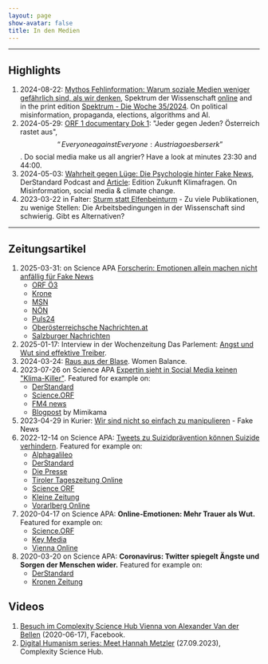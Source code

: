 ```yaml
---
layout: page
show-avatar: false
title: In den Medien
---
```


------------------------------------------------------------------------

## Highlights

1.  2024-08-22: [Mythos Fehlinformation: Warum soziale Medien weniger gefährlich sind, als wir denken](%7B%%20post_url%202024-09-13-Mythos_Fehlinformation%20%%7D), Spektrum der Wissenschaft [online](https://www.spektrum.de/news/warum-soziale-medien-weniger-gefaehrlich-sind-als-wir-denken/2210667) and in the print edition [Spektrum - Die Woche 35/2024](https://www.spektrum.de/pdf/35-2024-spektrum-die-woche-35-2024/2214951). On political misinformation, propaganda, elections, algorithms and AI.
2.  2024-05-29: [ORF 1 documentary Dok 1](https://on.orf.at/video/14228328/dok-1-oesterreich-rastet-aus-jeder-gegen-jeden): "Jeder gegen Jeden? Österreich rastet aus", $$“Everyone against Everyone: Austria goes berserk”$$. Do social media make us all angrier? Have a look at minutes 23:30 and 44:00.
3.  2024-05-03: [Wahrheit gegen Lüge: Die Psychologie hinter Fake News](https://www.derstandard.at/story/3000000218043/wahrheit-gegen-luege-die-psychologie-hinter-fake-news), DerStandard Podcast and [Article](https://www.derstandard.at/story/3000000220181/wieso-glauben-menschen-falschnachrichten-uebers-klima): Edition Zukunft Klimafragen. On Misinformation, social media & climate change.
4.  2023-03-22 in Falter: [Sturm statt Elfenbeinturm](https://www.falter.at/zeitung/20230322/sturm-statt-elfenbeinturm) - Zu viele Publikationen, zu wenige Stellen: Die Arbeitsbedingungen in der Wissenschaft sind schwierig. Gibt es Alternativen?

------------------------------------------------------------------------

## Zeitungsartikel

1. 2025-03-31: on Science APA [Forscherin: Emotionen allein machen nicht anfällig für Fake News](https://science.apa.at/power-search/11930571756735064709)
    - [ORF Ö3](https://oe3.orf.at/stories/3047105/)
    - [Krone](https://www.krone.at/3742989)
    - [MSN](https://www.msn.com/de-de/gesundheit/other/gef%C3%BChle-allein-machen-nicht-anf%C3%A4llig-f%C3%BCr-fake-news/ar-AA1BY5ao)
    - [NÖN](https://www.noen.at/in-ausland/gefuehle-allein-machen-nicht-anfaellig-fuer-fake-news-467535955)
    - [Puls24](https://www.puls24.at/news/chronik/gefuehle-allein-machen-nicht-anfaellig-fuer-fake-news/398168)
    - [Oberösterreichsche Nachrichten.at](https://www.nachrichten.at/panorama/web/forscherin-emotionen-allein-machen-nicht-anfaellig-fuer-fake-news;art122,4038328)
    - [Salzburger Nachrichten](https://www.sn.at/panorama/wissen/gefuehle-fake-news-176042827)
1.  2025-01-17: Interview in der Wochenzeitung Das Parlement: [Angst und Wut sind effektive Treiber](https://www.das-parlament.de/kultur/medien/angst-und-wut-sind-effektive-treiber).
2.  2024-03-24: [Raus aus der Blase](downloads/20240324__Woman_Balance.pdf). Women Balance.
3.  2023-07-26 on Science APA [Expertin sieht in Social Media keinen "Klima-Killer"](https://science.apa.at/power-search/12856578295990689252). Featured for example on:
    -   [DerStandard](https://www.derstandard.de/story/3000000180511/expertin-sieht-in-social-media-keinen-klima-killer)
    -   [Science.ORF](https://science.orf.at/stories/3220488/)
    -   [FM4 news](https://rtv.defacto.at/?param=VF5ScoFA8ClZB77pQK8jHiIHAALxyQ2MGMQm2sXwWzOB5HZiOdjYmYzfUeXVDJVR6g1yi4NaUT3WVs7FjCdSK9twfxN0oqo%3D)
    -   [Blogpost](https://steadyhq.com/de/mimikama/posts/7b0cb1c0-033d-4bfb-a15d-08c47d002ffa) by Mimikama
4.  2023-04-29 in Kurier: [Wir sind nicht so einfach zu manipulieren](https://kurier.at/wien-wills-wissen/wir-sind-nicht-so-einfach-zu-manipulieren/402428147) - Fake News
5.  2022-12-14 on Science APA: [Tweets zu Suizidprävention können Suizide verhindern](https://science.apa.at/power-search/14529582810589354089). Featured for example on:
    -   [Alphagalileo](https://www.alphagalileo.org/en-gb/Item-Display?ItemId=228622)
    -   [DerStandard](https://www.derstandard.at/story/2000141789752/praevention-auf-twitter-kann-suizide-verhindern)
    -   [Die Presse](https://www.diepresse.com/6227205/wie-praevention-auf-twitter-suizide-verhindern-kann)
    -   [Tiroler Tageszeitung Online](https://www.tt.com/artikel/30840394/grosse-studie-zeigt-praevention-auf-twitter-kann-suizide-verhindern)
    -   [Science ORF](https://science.orf.at/stories/3216588/)
    -   [Kleine Zeitung](https://www.kleinezeitung.at/home/klistenspecial/klisteklein/6227173/Papageno-und-WertherEffekt_Forscher_Praevention-auf-Twitter-kann)
    -   [Vorarlberg Online](https://www.vol.at/wie-twitter-sich-auf-suizide-auswirkt/7797967)
6.  2020-04-17 on Science APA: **Online-Emotionen: Mehr Trauer als Wut.** Featured for example on:
    -   [Science.ORF](https://science.orf.at/stories/3200583/)
    -   [Key Media](https://www.keymedia.at/news/chronik/online-emotionen-im-foren-waehrend-der-coronakrise/)
    -   [Vienna Online](https://www.vienna.at/analyse-zeigt-weniger-angst-und-wut-mehr-trauer-bei-online-kommentaren/6590284)
7.  2020-03-20 on Science APA: **Coronavirus: Twitter spiegelt Ängste und Sorgen der Menschen wider.** Featured for example on:
    -   [DerStandard](https://www.derstandard.at/story/2000115973796/coronavirus-twitter-spiegelt-aengste-und-sorgen-der-menschen-wider)
    -   [Kronen Zeitung](https://www.krone.at/2120986)

## Videos

1.  [Besuch im Complexity Science Hub Vienna von Alexander Van der Bellen](https://www.facebook.com/watch/?v=731750567653204) (2020-06-17), Facebook.
2.  [Digital Humanism series: Meet Hannah Metzler](https://www.youtube.com/watch?v=xpiiOqwGQa8) (27.09.2023), Complexity Science Hub.